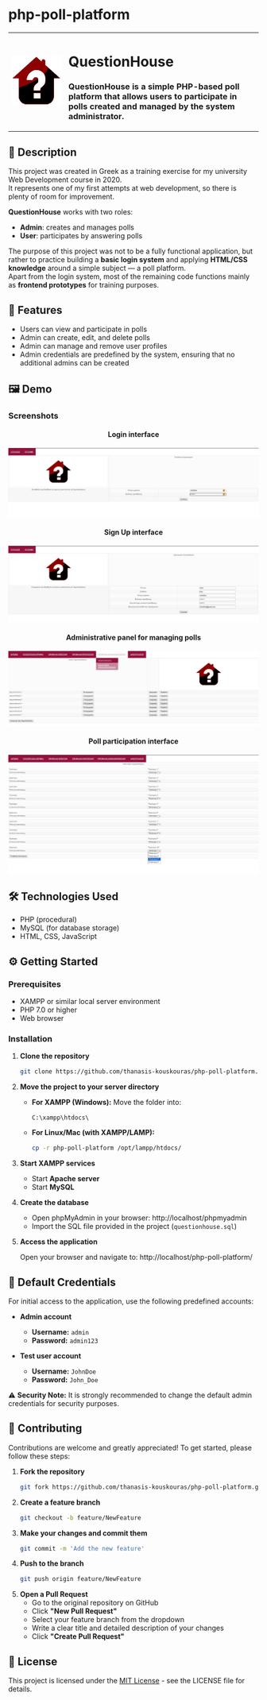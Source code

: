 # php-poll-platform
<table>
<tr><td width="100">
<img src="screenshots/logo.jpg" alt="QuestionHouse Logo" height="100" width="100"/>
</td><td>

# QuestionHouse

### QuestionHouse is a simple PHP-based poll platform that allows users to participate in polls created and managed by the system administrator.

</td></tr>
</table>

## 📖 Description
This project was created in Greek as a training exercise for my university Web Development course in 2020.  
It represents one of my first attempts at web development, so there is plenty of room for improvement.  

**QuestionHouse** works with two roles:  
- **Admin**: creates and manages polls  
- **User**: participates by answering polls  

The purpose of this project was not to be a fully functional application, but rather to practice building a **basic login system** and applying **HTML/CSS knowledge** around a simple subject — a poll platform.  
Apart from the login system, most of the remaining code functions mainly as **frontend prototypes** for training purposes.

## 🚀 Features
- Users can view and participate in polls  
- Admin can create, edit, and delete polls  
- Admin can manage and remove user profiles  
- Admin credentials are predefined by the system, ensuring that no additional admins can be created

## 🖼️ Demo

### Screenshots

<div align="center">

#### Login interface
![Login Page](screenshots/login-page.jpg)

#### Sign Up interface
![Sign up Page](screenshots/signup-page.jpg)

#### Administrative panel for managing polls
![Admin Dashboard](screenshots/admin-dashboard.jpg)

#### Poll participation interface
![Poll Interface](screenshots/poll-interface.jpg)

</div>

## 🛠️ Technologies Used
- PHP (procedural)  
- MySQL (for database storage)  
- HTML, CSS, JavaScript  

## ⚙️ Getting Started

### Prerequisites

- XAMPP or similar local server environment
- PHP 7.0 or higher
- Web browser

### Installation

1. **Clone the repository**
   ```bash
   git clone https://github.com/thanasis-kouskouras/php-poll-platform.git

2. **Move the project to your server directory**
   
   - **For XAMPP (Windows):** 
     Move the folder into:
     ```
     C:\xampp\htdocs\
     ```
   
   - **For Linux/Mac (with XAMPP/LAMP):**
     ```bash
     cp -r php-poll-platform /opt/lampp/htdocs/
     ```
4. **Start XAMPP services**
   - Start **Apache server**
   - Start **MySQL**

5. **Create the database**
   - Open phpMyAdmin in your browser: http://localhost/phpmyadmin
   - Import the SQL file provided in the project (`questionhouse.sql`)

6. **Access the application**
   
   Open your browser and navigate to: http://localhost/php-poll-platform/


## 🔑 Default Credentials

For initial access to the application, use the following predefined accounts:

- **Admin account**  
  - **Username:** `admin`  
  - **Password:** `admin123`  

- **Test user account**  
  - **Username:** `JohnDoe`  
  - **Password:** `John_Doe`  

⚠️ **Security Note:** It is strongly recommended to change the default admin credentials for security purposes.

## 🤝 Contributing

Contributions are welcome and greatly appreciated! To get started, please follow these steps:

1. **Fork the repository**
   ```bash
   git fork https://github.com/thanasis-kouskouras/php-poll-platform.git
2. **Create a feature branch**
   ```bash
   git checkout -b feature/NewFeature
3. **Make your changes and commit them**
   ```bash
   git commit -m 'Add the new feature'
4. **Push to the branch**
   ```bash
   git push origin feature/NewFeature
5. **Open a Pull Request**
   - Go to the original repository on GitHub
   - Click **"New Pull Request"**
   - Select your feature branch from the dropdown
   - Write a clear title and detailed description of your changes
   - Click **"Create Pull Request"**

## 📄 License

This project is licensed under the [MIT License](LICENSE) - see the LICENSE file for details.
